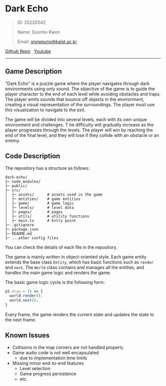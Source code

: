 # Dark Echo

> ID: 20220042 
> 
> Name: Soonho Kwon
> 
> Email: snowsuno@kaist.ac.kr

[Github Repo](https://github.com/SnowSuno/dark-echo)
&nbsp;
[Youtube](https://www.youtube.com/watch?v=_KkrJQGSVvU)

* * *

## Game Description

"Dark Echo" is a puzzle game where the player navigates through dark environments using only sound. 
The objective of the game is to guide the player character to the end of each level while avoiding obstacles and traps. 
The player emits sounds that bounce off objects in the environment, creating a visual representation of the surroundings. 
The player must use this visualization to navigate to the exit.

The game will be divided into several levels, each with its own unique environment and challenges. T
he difficulty will gradually increase as the player progresses through the levels. 
The player will win by reaching the end of the final level, and they will lose if they collide with an obstacle or an enemy.

## Code Description

The repository has a structure as follows:

```
dark-echo/
├─ node_modules/
├─ public/
├─ src/
│  ├─ assets/      # assets used in the game
│  ├─ entities/    # game entities
│  ├─ game/        # game logic
│  ├─ levels/      # level data
│  ├─ pages/       # pages
│  ├─ utils/       # utility functions
│  ├─ main.ts      # Entry point
├─ .gitignore
├─ package.json
├─ README.md
├─ ...other config files
```
You can check the details of each file in the repository.

The game is mainly written in object-oriented style. 
Each game entity extends the base class `Entity`, which has basic functions such as `render` and `next`.
The `World` class contains and manages all the entities, and handles the main game logic and renders the game.

The basic game logic cycle is the following form:
```typescript
p5.draw = () => {
  world.render();
  world.next();
}
```
Every frame, the game renders the current state and updates the state to the next frame.

## Known Issues
- Collisions in the map corners are not handled properly
- Game audio code is not well encapsulated
    - due to implementation time limits
- Missing minor end-to-end features
    - Level selection
    - Game progress persistence
    - etc.
